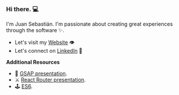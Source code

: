 ### Hi there. 💻
I'm Juan Sebastián. I'm passionate about creating great experiences through the software ✨. 
* Let's visit my [Website](https://juan-gonzalez.netlify.app) 👁
* Let's connect on [LinkedIn](https://www.linkedin.com/in/juansebastiangonzalezm/) 💼

**Additional Resources**

- 🔮 [GSAP presentation](https://slides.com/juansebastian-4/gsap).
- ⚔️ [React Router presentation](https://slides.com/juansebastian-4/code).
- 🕹 [ES6](https://slides.com/jmgr2996/deck-77bdab).
